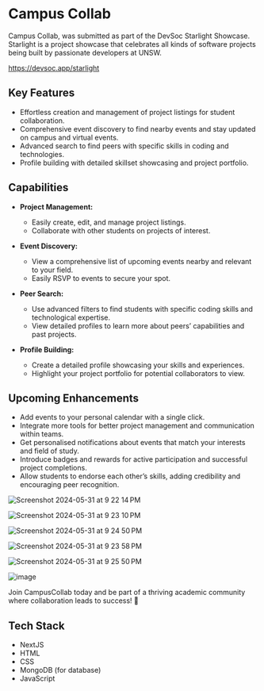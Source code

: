 # Campus Collab 

Campus Collab, was submitted as part of the DevSoc Starlight Showcase. 
Starlight is a project showcase that celebrates all kinds of software projects being built by passionate developers at UNSW.

https://devsoc.app/starlight

## Key Features
- Effortless creation and management of project listings for student collaboration.
- Comprehensive event discovery to find nearby events and stay updated on campus and virtual events.
- Advanced search to find peers with specific skills in coding and technologies.
- Profile building with detailed skillset showcasing and project portfolio.

## Capabilities
- **Project Management:**
  - Easily create, edit, and manage project listings.
  - Collaborate with other students on projects of interest.

- **Event Discovery:**
  - View a comprehensive list of upcoming events nearby and relevant to your field.
  - Easily RSVP to events to secure your spot.

- **Peer Search:**
  - Use advanced filters to find students with specific coding skills and technological expertise.
  - View detailed profiles to learn more about peers’ capabilities and past projects.

- **Profile Building:**
  - Create a detailed profile showcasing your skills and experiences.
  - Highlight your project portfolio for potential collaborators to view.
 
## Upcoming Enhancements
- Add events to your personal calendar with a single click.
- Integrate more tools for better project management and communication within teams.
- Get personalised notifications about events that match your interests and field of study.
- Introduce badges and rewards for active participation and successful project completions.
- Allow students to endorse each other’s skills, adding credibility and encouraging peer recognition.


![Screenshot 2024-05-31 at 9 22 14 PM](https://github.com/sohumshah2/campuscollab/assets/106431572/80bb9ce7-8a39-485a-9fd3-985d35a75553)

![Screenshot 2024-05-31 at 9 23 10 PM](https://github.com/sohumshah2/campuscollab/assets/106431572/fabab5e6-9ce5-40e2-bdcf-add922477d39)

![Screenshot 2024-05-31 at 9 24 50 PM](https://github.com/sohumshah2/campuscollab/assets/106431572/a72feb2b-c8fc-4512-b880-ed4024c30591)

![Screenshot 2024-05-31 at 9 23 58 PM](https://github.com/sohumshah2/campuscollab/assets/106431572/0e599b35-d381-4999-88d3-b2d1cbc7c227)

![Screenshot 2024-05-31 at 9 25 50 PM](https://github.com/sohumshah2/campuscollab/assets/106431572/79f6b4ed-f117-4674-9bee-8f20e66aef3a)

![image](https://github.com/user-attachments/assets/8a184d41-b6b6-4c18-8b1d-d674aea89f71)

Join CampusCollab today and be part of a thriving academic community where collaboration leads to success! 🚀

## Tech Stack
- NextJS
- HTML
- CSS
- MongoDB (for database)
- JavaScript

